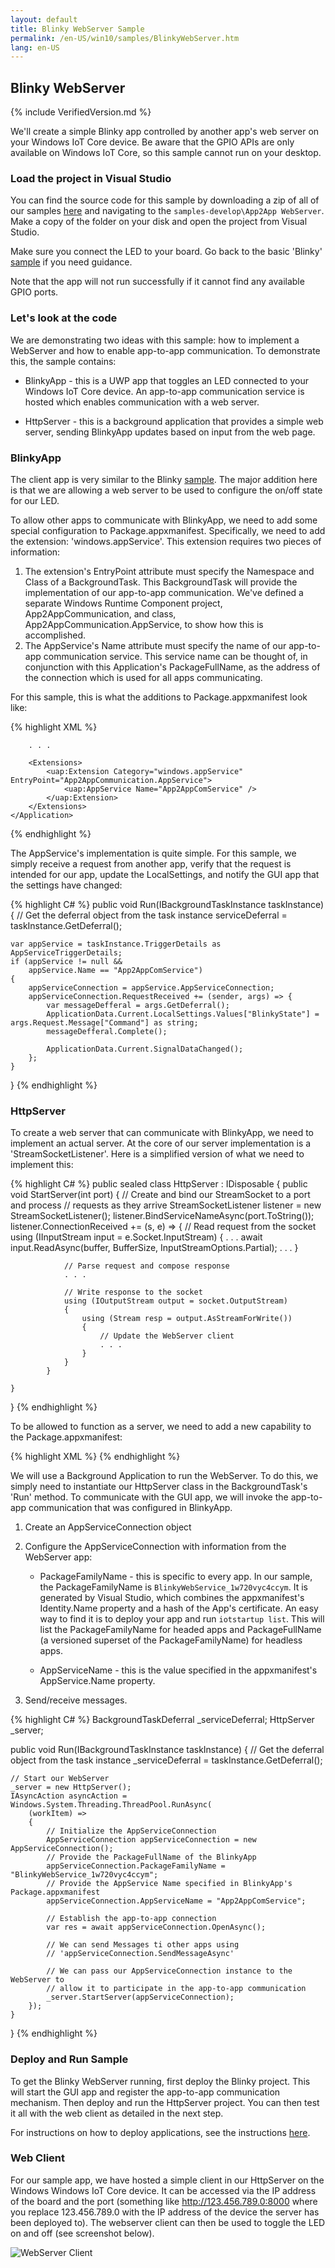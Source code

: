 ```yaml
---
layout: default
title: Blinky WebServer Sample
permalink: /en-US/win10/samples/BlinkyWebServer.htm
lang: en-US
---
```


## Blinky WebServer

{% include VerifiedVersion.md %}

We'll create a simple Blinky app controlled by another app's web server on your Windows IoT Core device.  Be aware that the GPIO APIs are
only available on Windows IoT Core, so this sample cannot run on your desktop.


### Load the project in Visual Studio

You can find the source code for this sample by downloading a zip of all of our samples [here](https://github.com/ms-iot/samples/archive/develop.zip) and navigating to the `samples-develop\App2App WebServer`.  Make a copy of the folder on your disk and open the
project from Visual Studio.

Make sure you connect the LED to your board. Go back to the basic 'Blinky' [sample]({{site.baseurl}}/{{page.lang}}/win10/samples/Blinky.htm) if you need guidance.

Note that the app will not run successfully if it cannot find any available GPIO ports.

### Let's look at the code

We are demonstrating two ideas with this sample: how to implement a WebServer and how to enable app-to-app communication.  To demonstrate
this, the sample contains:

* BlinkyApp - this is a UWP app that toggles an LED connected to your Windows IoT Core device.  An app-to-app communication service is hosted which enables communication with a web server.

* HttpServer - this is a background application that provides a simple web server, sending BlinkyApp updates based on input from the web page.


### BlinkyApp

The client app is very similar to the Blinky [sample]({{site.baseurl}}/{{page.lang}}/win10/samples/Blinky.htm).  The major addition here is that we are allowing a web server to
be used to configure the on/off state for our LED.  

To allow other apps to communicate with BlinkyApp, we need to add some special configuration to Package.appxmanifest.  Specifically, we need to
add the extension: 'windows.appService'.  This extension requires two pieces of information:

1. The extension's EntryPoint attribute must specify the Namespace and Class of a BackgroundTask.  This BackgroundTask will provide
the implementation of our app-to-app communication.  We've defined a separate Windows Runtime Component project, App2AppCommunication,
and class, App2AppCommunication.AppService, to show how this is accomplished.
2. The AppService's Name attribute must specify the name of our app-to-app communication service.  This service name can
be thought of, in conjunction with this Application's PackageFullName, as the address of the connection which is used for all
apps communicating.

For this sample, this is what the additions to Package.appxmanifest look like:

{% highlight XML %}
<Applications>
    <Application Id="App">

        . . .

        <Extensions>
            <uap:Extension Category="windows.appService" EntryPoint="App2AppCommunication.AppService">
                <uap:AppService Name="App2AppComService" />
            </uap:Extension>
        </Extensions>
    </Application>
</Applications>
{% endhighlight %}

The AppService's implementation is quite simple.  For this sample, we simply receive a request from another app,
verify that the request is intended for our app, update the LocalSettings, and notify the GUI app that the settings
have changed:

{% highlight C# %}
public void Run(IBackgroundTaskInstance taskInstance)
{
    // Get the deferral object from the task instance
    serviceDeferral = taskInstance.GetDeferral();

    var appService = taskInstance.TriggerDetails as AppServiceTriggerDetails;
    if (appService != null &&
        appService.Name == "App2AppComService")
    {
        appServiceConnection = appService.AppServiceConnection;
        appServiceConnection.RequestReceived += (sender, args) => {
            var messageDefferal = args.GetDeferral();
            ApplicationData.Current.LocalSettings.Values["BlinkyState"] = args.Request.Message["Command"] as string;
            messageDefferal.Complete();

            ApplicationData.Current.SignalDataChanged();
        };
    }
}
{% endhighlight %}


### HttpServer

To create a web server that can communicate with BlinkyApp, we need to implement an actual
server.  At the core of our server implementation is a 'StreamSocketListener'.
Here is a simplified version of what we need to implement this:

{% highlight C# %}
public sealed class HttpServer : IDisposable
{
    public void StartServer(int port)
    {
        // Create and bind our StreamSocket to a port and process
        // requests as they arrive
        StreamSocketListener listener = new StreamSocketListener();
        listener.BindServiceNameAsync(port.ToString());
        listener.ConnectionReceived += (s, e) =>
            {
                // Read request from the socket
                using (IInputStream input = e.Socket.InputStream)
                {
                    . . .
                    await input.ReadAsync(buffer, BufferSize, InputStreamOptions.Partial);
                    . . .
                }

                // Parse request and compose response
                . . .

                // Write response to the socket
                using (IOutputStream output = socket.OutputStream)
                {
                    using (Stream resp = output.AsStreamForWrite())
                    {
                        // Update the WebServer client
                        . . .
                    }
                }
            }

    }
}
{% endhighlight %}

To be allowed to function as a server, we need to add a new capability to the Package.appxmanifest:

{% highlight XML %}
<Capabilities>
    <Capability Name="internetClient" />
    <Capability Name="internetClientServer" />
</Capabilities>
{% endhighlight %}


We will use a Background Application to run the WebServer.  To do this, we simply need to instantiate our HttpServer class in the BackgroundTask's 'Run' method.  To communicate with 
the GUI app, we will invoke the app-to-app communication that was configured in BlinkyApp.

1. Create an AppServiceConnection object

2. Configure the AppServiceConnection with information from the WebServer app:

    * PackageFamilyName - this is specific to every app.  In our sample, the PackageFamilyName is `BlinkyWebService_1w720vyc4ccym`.  It is generated by Visual Studio, which combines the appxmanifest's Identity.Name property and a hash of the App's certificate.  An easy way to find it is to deploy your app and run `iotstartup list`.  This will list the PackageFamilyName for headed apps and PackageFullName (a versioned superset of the PackageFamilyName) for headless apps.

    * AppServiceName - this is the value specified in the appxmanifest's AppService.Name property.

3. Send/receive messages.

{% highlight C# %}
BackgroundTaskDeferral _serviceDeferral;
HttpServer _server;

public void Run(IBackgroundTaskInstance taskInstance)
{
    // Get the deferral object from the task instance
    _serviceDeferral = taskInstance.GetDeferral();

    // Start our WebServer
    _server = new HttpServer();
    IAsyncAction asyncAction = Windows.System.Threading.ThreadPool.RunAsync(
        (workItem) =>
        {
            // Initialize the AppServiceConnection
            AppServiceConnection appServiceConnection = new AppServiceConnection();
            // Provide the PackageFullName of the BlinkyApp
            appServiceConnection.PackageFamilyName = "BlinkyWebService_1w720vyc4ccym";
            // Provide the AppService Name specified in BlinkyApp's Package.appxmanifest
            appServiceConnection.AppServiceName = "App2AppComService";

            // Establish the app-to-app connection
            var res = await appServiceConnection.OpenAsync();

            // We can send Messages ti other apps using
            // 'appServiceConnection.SendMessageAsync'

            // We can pass our AppServiceConnection instance to the WebServer to
            // allow it to participate in the app-to-app communication
            _server.StartServer(appServiceConnection);
        });
    }
}
{% endhighlight %}


### Deploy and Run Sample
To get the Blinky WebServer running, first deploy the Blinky project.  This will start the GUI app and register the app-to-app communication mechanism.  Then deploy and run the HttpServer project.  You can then test it all with the web client as detailed in the next step.

For instructions on how to deploy applications, see the instructions [here]({{site.baseurl}}/{{page.lang}}/win10/AppDeployment.htm#csharp).

### Web Client
For our sample app, we have hosted a simple client in our HttpServer on the Windows Windows IoT Core device. It can be accessed via the IP address
of the board and the port (something like http://123.456.789.0:8000 where you replace 123.456.789.0 with the IP address
of the device the server has been deployed to). The webserver client can then be used to toggle the LED on and off
(see screenshot below).

![WebServer Client]({{site.baseurl}}/Resources/images/WebServer/webserver_client.png)
